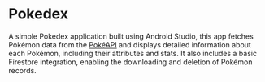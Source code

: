 # Pokedex

A simple Pokedex application built using Android Studio, this app fetches Pokémon data from the [PokéAPI](https://pokeapi.co/) and displays detailed information about each Pokémon, including their attributes and stats. It also includes a basic Firestore integration, enabling the downloading and deletion of Pokémon records.